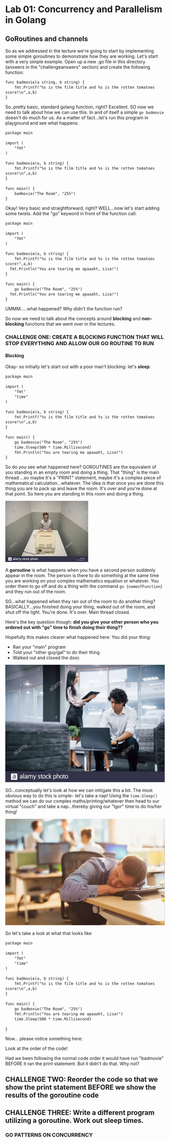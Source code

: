 # Lab 01: Concurrency and Parallelism in Golang

## GoRoutines and channels

So as we addressed in the lecture we're going to start by implementing some simple goroutines to demonstrate how they are working. 
Let's start with a very simple example. Open up a new .go file in this directory (answers in the "challengeanswers" section) and create the following function:

```
func badmovie(a string, b string) {
    fmt.Printf("%s is the film title and %s is the rotten tomatoes score!\n",a,b)
}
```

So..pretty basic, standard golang function, right? Excellent.
SO now we need to talk about how we can use this. In and of itself a simple `go badmovie` doesn't do much for us. As a matter of fact...let's run this program in playground and see what happens:

```
package main

import (
	"fmt"
)

func badmovie(a, b string) {
	fmt.Printf("%s is the film title and %s is the rotten tomatoes score!\n",a,b)
}

func main() {
	badmovie("The Room", "25%")
}
```

Okay! Very basic and straightforward, right? 
WELL...now let's start adding some twists. Add the "go" keyword in front of the function call:

```
package main

import (
	"fmt"
)

func badmovie(a, b string) {
	fmt.Printf("%s is the film title and %s is the rotten tomatoes score!",a,b)
  fmt.Println("You are tearing me apaaaht, Lisa!")
}

func main() {
	go badmovie("The Room", "25%")
  fmt.Println("You are tearing me apaaaht, Lisa!")
}
```

UMMM.....what happened? 
Why didn't the function run? 

So now we need to talk about the concepts around **blocking** and **non-blocking** functions that we went over in the lectures.

### CHALLENGE ONE: CREATE A BLOCKING FUNCTION THAT WILL STOP EVERYTHING AND ALLOW OUR GO ROUTINE TO RUN


#### Blocking

Okay- so initially let's start out with a poor man't blocking: let's __sleep__:

```
package main

import (
	"fmt"
	"time"
)

func badmovie(a, b string) {
	fmt.Printf("%s is the film title and %s is the rotten tomatoes score!\n",a,b)
}

func main() {
	go badmovie("The Room", "25%")
	time.Sleep(500 * time.Millisecond)
	fmt.Println("You are tearing me apaaaht, Lisa!")
}

```

So do you see what happened here? 
GOROUTINES are the equivalent of you standing in an empty room and doing a thing. That "thing" is the main thread ...so maybe it's a "PRINT" statement, maybe it's a complex piece of mathematical calculation...whatever. 
The idea is that once you are done this thing you are to pack up and leave the room. 
It's over and you're done at that point.
So here you are standing in this room and doing a thing.

![guyinroom](./images/guyinroom.jpeg)

A **goroutine** is what happens when you have a second person suddenly appear in the room. The person is there to do something at the same time you are working on your complex mathematics equation or whatever. You order them to go off and do a thing with the command `go {nameofFunction}` and they run out of the room.

SO...what happened when they ran out of the room to do another thing? 
BASICALLY...you finished doing your thing, walked out of the room, and shut off the light. 
You're done. It's over. Main thread closed. 

Here's the key question though: __did you give your other person who you ordered out with "go" time to finish doing their thing??__

Hopefully this makes clearer what happened here:
You did your thing:

* Ran your "main" program
* Told your "other guy/gal" to do their thing
* Walked out and closed the door.

![twopeopleinoffice](./images/twopeopleinoffice.jpg)

SO...conceptually let's look at how we can mitigate this a bit. The most obvious way to do this is simple- let's take a nap! Using the `time.Sleep()` method we can do our complex maths/printing/whatever then head to our virtual "couch" and take a nap...thereby giving our "Igor" time to do his/her thing! 

![lazyworker](./images/lazyworker.jpeg)

So let's take a look at what that looks like:

```
package main

import (
	"fmt"
	"time"
)

func badmovie(a, b string) {
	fmt.Printf("%s is the film title and %s is the rotten tomatoes score!\n",a,b)
}

func main() {
	go badmovie("The Room", "25%")
	fmt.Println("You are tearing me apaaaht, Lisa!")
	time.Sleep(500 * time.Millisecond)

}
```

Now... please notice something here:

Look at the order of the code!

Had we been following the normal code order it would have run "badmovie" BEFORE it ran the print statement. But it didn't do that. Why not?

## CHALLENGE TWO: Reorder the code so that we show the print statement BEFORE we show the results of the goroutine code

## CHALLENGE THREE: Write a different program utilizing a goroutine. Work out sleep times. 

### GO PATTERNS ON CONCURRENCY


